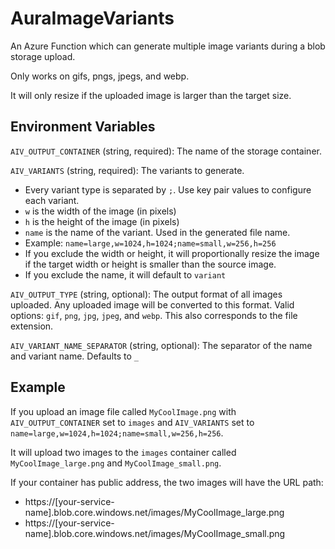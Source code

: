 # AuraImageVariants
An Azure Function which can generate multiple image variants during a blob storage upload.

Only works on gifs, pngs, jpegs, and webp.

It will only resize if the uploaded image is larger than the target size.

## Environment Variables

`AIV_OUTPUT_CONTAINER` (string, required): The name of the storage container.

`AIV_VARIANTS` (string, required): The variants to generate.

* Every variant type is separated by `;`. Use key pair values to configure each variant.
* `w` is the width of the image (in pixels)
* `h` is the height of the image (in pixels)
* `name` is the name of the variant. Used in the generated file name.
* Example: `name=large,w=1024,h=1024;name=small,w=256,h=256`
* If you exclude the width or height, it will proportionally resize the image if the target width or height is smaller than the source image.
* If you exclude the name, it will default to `variant`

`AIV_OUTPUT_TYPE` (string, optional): The output format of all images uploaded. Any uploaded image will be converted to this format. Valid options: `gif`, `png`, `jpg`, `jpeg`, and `webp`. This also corresponds to the file extension.

`AIV_VARIANT_NAME_SEPARATOR` (string, optional): The separator of the name and variant name. Defaults to `_`

## Example

If you upload an image file called `MyCoolImage.png` with `AIV_OUTPUT_CONTAINER` set to `images` and `AIV_VARIANTS` set to `name=large,w=1024,h=1024;name=small,w=256,h=256`.

It will upload two images to the `images` container called `MyCoolImage_large.png` and `MyCoolImage_small.png`.

If your container has public address, the two images will have the URL path: 
* https://[your-service-name].blob.core.windows.net/images/MyCoolImage_large.png
* https://[your-service-name].blob.core.windows.net/images/MyCoolImage_small.png
